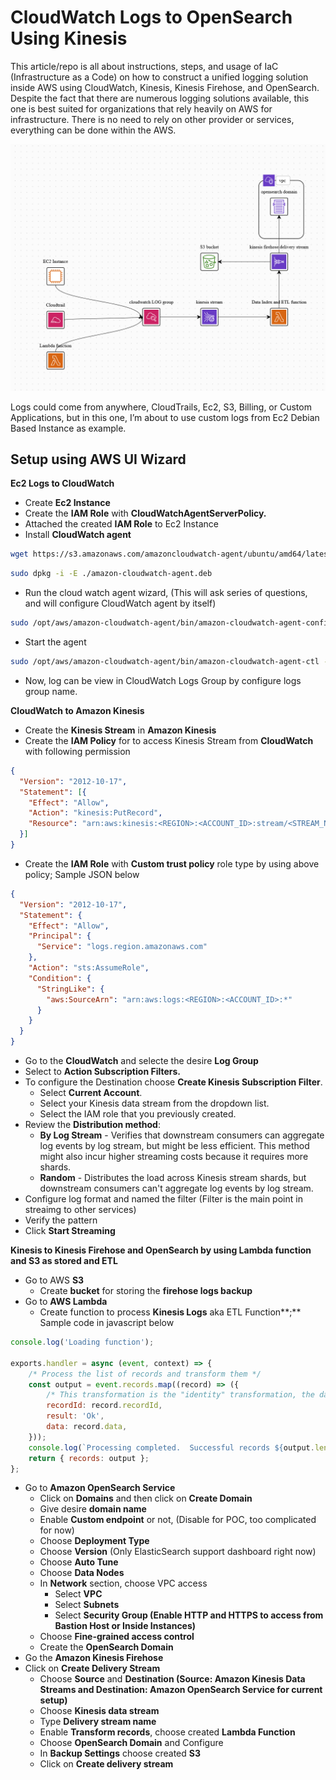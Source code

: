 # CloudWatch Logs to OpenSearch Using Kinesis

This article/repo is all about instructions, steps, and usage of IaC (Infrastructure as a Code) on how to construct a unified logging solution inside AWS using CloudWatch, Kinesis, Kinesis Firehose, and OpenSearch. Despite the fact that there are numerous logging solutions available, this one is best suited for organizations that rely heavily on AWS for infrastructure. There is no need to rely on other provider or services, everything can be done within the AWS.

![Infa Diagram](assets/images/infra-diagram.png)

Logs could come from anywhere, CloudTrails, Ec2, S3, Billing, or Custom Applications, but in this one, I’m about to use custom logs from Ec2 Debian Based Instance as example.

## **Setup using AWS UI Wizard**

**Ec2 Logs to CloudWatch**

- Create **Ec2 Instance**
- Create the **IAM Role** with **CloudWatchAgentServerPolicy.**
- Attached the created **IAM Role** to Ec2 Instance
- Install **CloudWatch agent**

   

```bash
wget https://s3.amazonaws.com/amazoncloudwatch-agent/ubuntu/amd64/latest/amazon-cloudwatch-agent.deb
```

```bash
sudo dpkg -i -E ./amazon-cloudwatch-agent.deb
```

- Run the cloud watch agent wizard, (This will ask series of questions, and will configure CloudWatch agent by itself)

```bash
sudo /opt/aws/amazon-cloudwatch-agent/bin/amazon-cloudwatch-agent-config-wizard
```

- Start the agent

```bash
sudo /opt/aws/amazon-cloudwatch-agent/bin/amazon-cloudwatch-agent-ctl -a fetch-config -m ec2 -c file:/opt/aws/amazon-cloudwatch-agent/bin/config.json -s
```

- Now, log can be view in CloudWatch Logs Group by configure logs group name.

**CloudWatch to Amazon Kinesis**

- Create the **Kinesis Stream** in **Amazon Kinesis**
- Create the **IAM Policy** for to access Kinesis Stream from **CloudWatch** with following permission

```json
{
  "Version": "2012-10-17",
  "Statement": [{
    "Effect": "Allow",
    "Action": "kinesis:PutRecord",
    "Resource": "arn:aws:kinesis:<REGION>:<ACCOUNT_ID>:stream/<STREAM_NAME>"
  }]
}
```

- Create the **IAM Role** with **Custom trust policy** role type by using above policy; Sample JSON below

```json
{
  "Version": "2012-10-17",
  "Statement": {
    "Effect": "Allow",
    "Principal": {
      "Service": "logs.region.amazonaws.com"
    },
    "Action": "sts:AssumeRole",
    "Condition": {
      "StringLike": {
        "aws:SourceArn": "arn:aws:logs:<REGION>:<ACCOUNT_ID>:*"
      }
    }
  }
}
```

- Go to the **CloudWatch** and selecte the desire **Log Group**
- Select to **Action Subscription Filters.**
- To configure the Destination choose **Create Kinesis Subscription Filter**.
    - Select **Current Account**.
    - Select your Kinesis data stream from the dropdown list.
    - Select the IAM role that you previously created.
- Review the **Distribution method**:
    - **By Log Stream** - Verifies that downstream consumers can 
    aggregate log events by log stream, but might be less efficient. This 
    method might also incur higher streaming costs because it requires more 
    shards.
    - **Random** - Distributes the load across Kinesis stream shards, but downstream consumers can't aggregate log events by log stream.
- Configure log format and named the filter (Filter is the main point in streaimg to other services)
- Verify the pattern
- Click **Start Streaming**

**Kinesis to Kinesis Firehose and OpenSearch by using Lambda function and S3 as stored and ETL**

- Go to AWS **S3**
    - Create **bucket** for storing the **firehose logs backup**
- Go to **AWS Lambda**
    - Create function to process **Kinesis Logs** aka ETL Function**;** Sample code in javascript below

```jsx
console.log('Loading function');

exports.handler = async (event, context) => {
    /* Process the list of records and transform them */
    const output = event.records.map((record) => ({
        /* This transformation is the "identity" transformation, the data is left intact */
        recordId: record.recordId,
        result: 'Ok',
        data: record.data,
    }));
    console.log(`Processing completed.  Successful records ${output.length}.`);
    return { records: output };
};
```

      

- Go to **Amazon OpenSearch Service**
    - Click on **Domains** and then click on **Create Domain**
    - Give desire **domain name**
    - Enable **Custom endpoint** or not, (Disable for POC, too complicated for now)
    - Choose **Deployment Type**
    - Choose **Version** (Only ElasticSearch support dashboard right now)
    - Choose **Auto Tune**
    - Choose **Data Nodes**
    - In **Network** section, choose VPC access
        - Select **VPC**
        - Select **Subnets**
        - Select **Security Group (**Enable HTTP and HTTPS to access from Bastion Host or Inside Instances**)**
    - Choose **Fine-grained access control**
    - Create the **OpenSearch Domain**
- Go the **Amazon Kinesis Firehose**
- Click on **Create Delivery Stream**
    - Choose **Source** and **Destination (**Source: Amazon Kinesis Data Streams and Destination: Amazon OpenSearch Service for current setup**)**
    - Choose **Kinesis data stream**
    - Type **Delivery stream name**
    - Enable **Transform records**, choose created **Lambda Function**
    - Choose **OpenSearch Domain** and Configure
    - In **Backup Settings** choose created **S3**
    - Click on **Create delivery stream**
